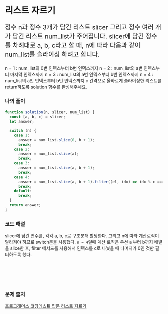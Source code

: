 # 리스트 자르기

<p style='font-size: 20px'>
정수 n과 정수 3개가 담긴 리스트 slicer 그리고 정수 여러 개가 담긴 리스트 num_list가 주어집니다. slicer에 담긴 정수를 차례대로 a, b, c라고 할 때, n에 따라 다음과 같이 num_list를 슬라이싱 하려고 합니다.

n = 1 : num_list의 0번 인덱스부터 b번 인덱스까지
n = 2 : num_list의 a번 인덱스부터 마지막 인덱스까지
n = 3 : num_list의 a번 인덱스부터 b번 인덱스까지
n = 4 : num_list의 a번 인덱스부터 b번 인덱스까지 c 간격으로
올바르게 슬라이싱한 리스트를 return하도록 solution 함수를 완성해주세요.

</p>

### 나의 풀이

```javascript
function solution(n, slicer, num_list) {
  const [a, b, c] = slicer;
  let answer;

  switch (n) {
    case 1:
      answer = num_list.slice(0, b + 1);
      break;
    case 2:
      answer = num_list.slice(a);
      break;
    case 3:
      answer = num_list.slice(a, b + 1);
      break;
    case 4:
      answer = num_list.slice(a, b + 1).filter((el, idx) => idx % c === 0);
      break;
    default:
      break;
  }
  return answer;
}
```

### 코드 해설

slicer에 담긴 변수를, 각각 a, b, c로 구조분해 할당한다.
그리고 n에 따라 계산로직이 달라져야 하므로 switch문을 사용했다.
`n = 4`일때 계산 로직은 우선 a 부터 b까지 배열을 slice한 후, filter 메서드를 사용해서 인덱스를 c로 나눴을 때
나머지가 0인 것만 필터하도록 했다.

<br />
<br />
<br />
<br />

### 문제 출처

<a href='https://school.programmers.co.kr/learn/courses/30/lessons/181897'>프로그래머스 코딩테스트 입문 리스트 자르기</a>
